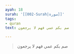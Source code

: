 ```yaml
---
ayah: 18
surah: '[[002-Surah|سورة]]'
tags:
- quran
text: صم بكم عمي فهم لا يرجعون

---
```

> صم بكم عمي فهم لا يرجعون
